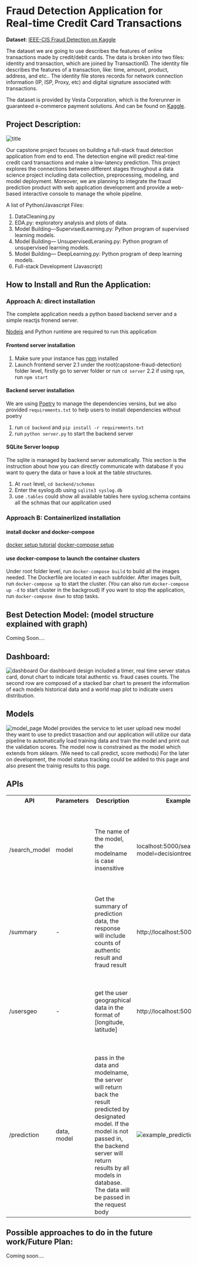 # Fraud Detection Application for Real-time Credit Card Transactions
 
**Dataset**: [IEEE-CIS Fraud Detection on Kaggle](https://www.kaggle.com/c/ieee-fraud-detection)

The dataset we are going to use describes the features of  online transactions made by  credit/debit cards. The data is broken into two files: identity and transaction, which are joined by TransactionID.  The identity file describes the features of a transaction, like: time, amount, product, address, and etc.. The identity file stores records for network connection information (IP, ISP, Proxy, etc) and digital signature associated with transactions.
 
The dataset is provided by Vesta Corporation, which is the forerunner in guaranteed e-commerce payment solutions. And can be found on [Kaggle](https://www.kaggle.com/c/ieee-fraud-detection/overview).
 
## Project Description:
![title](./assets/structure.png)

Our capstone project focuses on building a full-stack fraud detection application from end to end. The detection engine will predict real-time credit card transactions and make a low-latency prediction. This project explores the connections between different stages throughout a data science project including data collection, preprocessing, modeling, and model deployment. Moreover, we are planning to integrate the fraud prediction product with web application development and provide a web-based interactive console to manage the whole pipeline. 
 
A list of Python/Javascript Files:
1. DataCleaning.py
2. EDA.py:  exploratory analysis and plots of data.
3. Model Building—SupervisedLearning.py: Python program of supervised learning models.
4. Model Building— UnsupervisedLeraning.py: Python program of unsupervised learning models.
5. Model Building— DeepLearning.py: Python program of deep learning models.
6. Full-stack Development (Javascript)
 
 
## How to Install and Run the Application:
### Approach A: direct installation
The complete application needs a python based backend server and a simple reactjs fronend server.

[Nodejs](https://nodejs.org/en/download/) and Python runtime are required to run this application
#### Frontend server installation
1. Make sure your instance has [npm](https://www.npmjs.com/package/npm) installed
2. Launch frontend server
2.1 under the root(capstone-fraud-detection) folder level, firstly go to server folder or run `cd server`
2.2 if using `npm`, run `npm start`
#### Backend server installation
We are using [Poetry](https://python-poetry.org/docs/) to manage the dependencies versins, but we also provided `requirements.txt` to help users to install dependencies without poetry
1. run `cd backend` and `pip install -r requirements.txt`
2. run `python server.py` to start the backend server
#### SQLite Server loopup
The sqlite is managed by backend server automatically. This section is the instruction about how you can directly communicate with database if you want to query the data or have a look at the table structures.
1. At `root` level, `cd backend/schemas`
2. Enter the syslog.db using `sqlite3 syslog.db`
3. use `.tables` could show all available tables here
syslog.schema contains all the schmas that our application used
### Approach B: Containerlized installation
#### install docker and docker-compose
[docker setup tutorial](https://docs.docker.com/get-docker/)
[docker-compose setup](https://docs.docker.com/compose/install/)
#### use docker-compose to launch the container clusters
Under root folder level, run `docker-compose build` to build all the images needed. The Dockerfile are located in each subfolder.
After images built, run `docker-compose up` to start the cluster. (You can also run `docker-compose up -d` to start cluster in the backgroud)
If you want to stop the application, run `docker-compose down` to stop tasks.
## Best Detection Model: (model structure explained with graph)
Coming Soon….
 
 
## Dashboard:
![dashboard](./assets/dashboard.png)
Our dashboard design included a timer, real time server status card, donut chart to indicate total authentic vs. fraud cases counts. The second row are composed of a stacked bar chart to present the information of each models historical data and a world map plot to indicate users distribution. 

## Models
![model_page](./assets/modelpage.png)
Model provides the service to let user upload new model they want to use to predict trasaction and our application will utilize our data pipeline to automatically load training data and train the model and print out the validation scores. The model now is constrained as the model which extends from sklearn. (We need to call predict, score methods)
For the later on development, the model status tracking could be added to this page and also present the trainig results to this page.
## APIs
<table> 
<tr>
<th>API</th>
<th>Parameters</th>
<th>Description</th>
<th>Examples</th>
<th>Example Result</th>
</tr>
<tr>
<td>/search_model</td>
<td>model</td>
<td>The name of the model, the modelname is case insensitive</td>
<td>localhost:5000/search_model?model=decisiontree</td>
<td>
<pre>
{
  "result": [
    [
      17, 
      "desiciontree", 
      0
    ], 
    [
      5, 
      "desiciontree", 
      1
    ]
  ]
}
</pre>
</td>
</tr>
<tr>
<td>/summary</td>
<td>-</td>
<td>Get the summary of prediction data, the response will include counts of authentic result and fraud result</td>
<td>http://localhost:5000/summary</td>
<td><pre>
{
  "auth_cnt": 19, 
  "fraud_cnt": 78
}
</pre></td>
</tr>
<tr>
<td>/usersgeo</td>
<td>-</td>
<td>get the user geographical data in the format of [longitude, latitude]</td>
<td>http://localhost:5000/usersgeo</td>
<td><pre>
{
  "result": [
    [
      -77.0, 
      38.8833
    ], 
    [
      -77.0, 
      38.8833
    ], 
    ...
  ]
}
</pre></td>
</tr>
<tr>
<td>/prediction</td>
<td>data, <br> model</td>
<td>pass in the data and modelname, the server will return back the result predicted by designated model. If the model is not passed in, the backend server will return results by all models in database. The data will be passed in the request body</td>
<td><img src="./assets/example_prediction.png" alt="example_prediction"/></td>
<td><pre>
{
	"randomforest": 0,
	"desiciontree": 1,
	"xgbooster": 0
}
</pre></td>
</tr>
</table>

## Possible approaches to do in the future work/Future Plan:
 
Coming soon….

